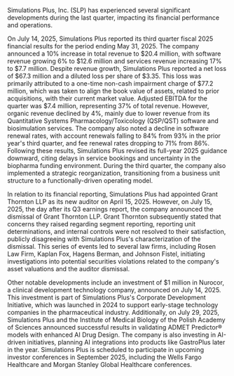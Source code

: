 Simulations Plus, Inc. (SLP) has experienced several significant developments during the last quarter, impacting its financial performance and operations.

On July 14, 2025, Simulations Plus reported its third quarter fiscal 2025 financial results for the period ending May 31, 2025. The company announced a 10% increase in total revenue to $20.4 million, with software revenue growing 6% to $12.6 million and services revenue increasing 17% to $7.7 million. Despite revenue growth, Simulations Plus reported a net loss of $67.3 million and a diluted loss per share of $3.35. This loss was primarily attributed to a one-time non-cash impairment charge of $77.2 million, which was taken to align the book value of assets, related to prior acquisitions, with their current market value. Adjusted EBITDA for the quarter was $7.4 million, representing 37% of total revenue. However, organic revenue declined by 4%, mainly due to lower revenue from its Quantitative Systems Pharmacology/Toxicology (QSP/QST) software and biosimulation services. The company also noted a decline in software renewal rates, with account renewals falling to 84% from 93% in the prior year's third quarter, and fee renewal rates dropping to 71% from 86%. Following these results, Simulations Plus revised its full-year 2025 guidance downward, citing delays in service bookings and uncertainty in the biopharma funding environment. During the third quarter, the company also implemented a strategic reorganization, transitioning from a business unit structure to a functionally-driven operating model.

In relation to its financial reporting, Simulations Plus had appointed Grant Thornton LLP as its new auditor on April 15, 2025. However, on July 15, 2025, the day after its Q3 earnings report, the company announced the dismissal of Grant Thornton LLP. Grant Thornton subsequently stated that concerns they raised regarding segment reporting, reporting unit determinations, and internal controls were not resolved to their satisfaction, publicly disagreeing with Simulations Plus's characterization of the dismissal. This series of events led to several law firms, including Rosen Law Firm, Kaplan Fox, Hagens Berman, and Johnson Fistel, initiating investigations into potential securities violations related to the company's asset valuations and the auditor dismissal.

Other notable developments include an investment of $1 million in Nurocor, a clinical development technology company, announced on July 14, 2025. This investment is part of Simulations Plus's Corporate Development Initiative, which was launched in 2024 to support early-stage technology companies in the pharmaceutical industry. Additionally, on July 29, 2025, Simulations Plus and the Institute of Medical Biology of the Polish Academy of Sciences announced successful results in validating ADMET Predictor® models with enhanced AI Drug Design. The company is also investing in AI-driven initiatives, planning AI integrations into products like GastroPlus later in the year. Simulations Plus is scheduled to participate in upcoming investor conferences in September 2025, including the Wells Fargo Healthcare and Morgan Stanley Global Healthcare conferences.
